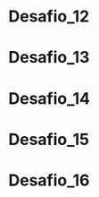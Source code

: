 









Desafio_12
==========
Desafio_13
==========
Desafio_14
==========
Desafio_15
==========
Desafio_16
==========
